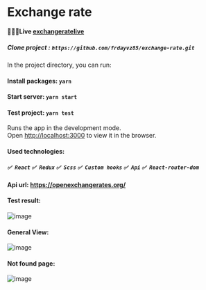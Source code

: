 # Exchange rate
🔆✅🔴**Live [exchangeratelive](https://exchangeratelive.netlify.app/)**

##### Clone project :  `https://github.com/frdayvz85/exchange-rate.git`

In the project directory, you can run:

#### Install packages: `yarn`
#### Start server: `yarn start` 
#### Test project: `yarn test` 

Runs the app in the development mode.\
Open [http://localhost:3000](http://localhost:3000) to view it in the browser.

#### Used technologies:
##### `✅ React`  `✅ Redux` `✅ Scss` `✅ Custom hooks`  `✅ Api` `✅ React-router-dom`

#### Api url: https://openexchangerates.org/
#### Test result:
![image](https://user-images.githubusercontent.com/55210294/141382772-ee1ce1fd-4eac-4111-b2e8-fa550d0cf9cf.png)

#### General View:
![image](https://user-images.githubusercontent.com/55210294/141382931-974d435e-b515-4f63-ab73-2ced1f013399.png)

#### Not found page:
![image](https://user-images.githubusercontent.com/55210294/141383024-3ddc8d80-9257-4e63-a589-0f9429f76e44.png)

